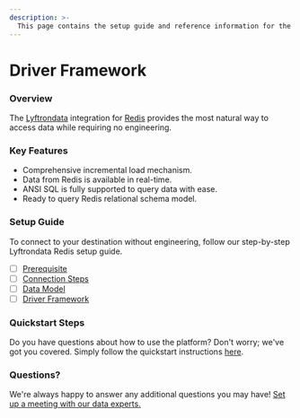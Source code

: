 ```yaml
---
description: >-
  This page contains the setup guide and reference information for the Redis source connector.
---
```


# Driver Framework

### Overview

The [Lyftrondata](https://www.lyftrondata.com/) integration for [Redis](None) provides the most natural way to access data while requiring no engineering.

### Key Features

* Comprehensive incremental load mechanism.
* Data from Redis is available in real-time.&#x20;
* ANSI SQL is fully supported to query data with ease.
* Ready to query Redis relational schema model.

### Setup Guide

To connect to your destination without engineering, follow our step-by-step Lyftrondata Redis setup guide.

* [ ] [Prerequisite](../prerequisite.md)
* [ ] [Connection Steps](../connection-steps.md)
* [ ] [Data Model](../data-model/erd.md)
* [ ] [Driver Framework](../driver-framework/)

### Quickstart Steps

Do you have questions about how to use the platform? Don't worry; we've got you covered. Simply follow the quickstart instructions [here](../driver-framework/README.md).

### Questions? <a href="#questions" id="questions"></a>

We're always happy to answer any additional questions you may have! [Set up a meeting with our data experts.](https://www.lyftrondata.com/book-a-meeting/)


